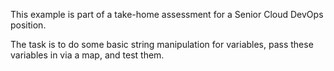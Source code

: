 This example is part of a take-home assessment for a Senior Cloud DevOps position.

The task is to do some basic string manipulation for variables, pass these variables in via a map, and test them.
